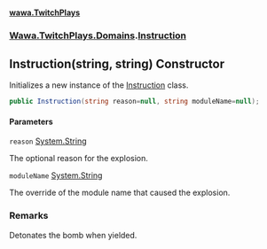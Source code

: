 #### [wawa.TwitchPlays](index.md 'index')
### [Wawa.TwitchPlays.Domains](Wawa.TwitchPlays.Domains.md 'Wawa.TwitchPlays.Domains').[Instruction](Instruction.md 'Wawa.TwitchPlays.Domains.Instruction')

## Instruction(string, string) Constructor

Initializes a new instance of the [Instruction](Instruction.md 'Wawa.TwitchPlays.Domains.Instruction') class.

```csharp
public Instruction(string reason=null, string moduleName=null);
```
#### Parameters

<a name='Wawa.TwitchPlays.Domains.Instruction.Instruction(string,string).reason'></a>

`reason` [System.String](https://docs.microsoft.com/en-us/dotnet/api/System.String 'System.String')

The optional reason for the explosion.

<a name='Wawa.TwitchPlays.Domains.Instruction.Instruction(string,string).moduleName'></a>

`moduleName` [System.String](https://docs.microsoft.com/en-us/dotnet/api/System.String 'System.String')

The override of the module name that caused the explosion.

### Remarks
  
Detonates the bomb when yielded.